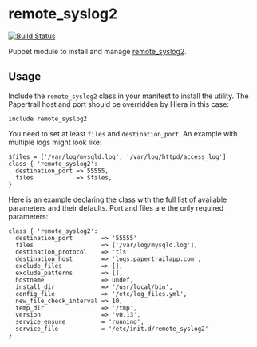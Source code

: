 # remote_syslog2

[![Build Status](https://travis-ci.org/netflower/puppet-remote_syslog2.svg)](https://travis-ci.org/netflower/puppet-remote_syslog2)

Puppet module to install and manage [remote_syslog2][remote_syslog2].

## Usage

Include the `remote_syslog2` class in your manifest to install the utility. The Papertrail host and port should be overridden by Hiera in this case:

```puppet
include remote_syslog2
```

You need to set at least `files` and `destination_port`. An example with multiple logs might look like:

```puppet
$files = ['/var/log/mysqld.log', '/var/log/httpd/access_log']
class { 'remote_syslog2':
  destination_port => 55555,
  files            => $files,
}
```

Here is an example declaring the class with the full list of available parameters and their defaults. Port and files are the only required parameters:

```puppet
class { 'remote_syslog2':
  destination_port        => '55555'
  files                   => ['/var/log/mysqld.log'],
  destination_protocol    => 'tls'
  destination_host        => 'logs.papertrailapp.com',
  exclude_files           => [],
  exclude_patterns        => [],
  hostname                => undef,
  install_dir             => '/usr/local/bin',
  config_file             => '/etc/log_files.yml',
  new_file_check_interval => 10,
  temp_dir                => '/tmp',
  version                 => 'v0.13',
  service_ensure          = 'running',
  service_file            = '/etc/init.d/remote_syslog2'
}
```

[remote_syslog2]: https://github.com/papertrail/remote_syslog2
